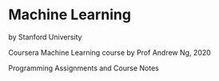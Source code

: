 # Machine Learning
by Stanford University

Coursera Machine Learning course by Prof Andrew Ng, 2020

Programming Assignments and Course Notes

